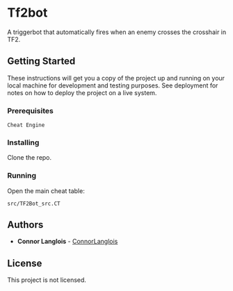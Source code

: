 # Tf2bot

A triggerbot that automatically fires when an enemy crosses the crosshair in TF2.

## Getting Started

These instructions will get you a copy of the project up and running on your local machine for development and testing purposes. See deployment for notes on how to deploy the project on a live system.

### Prerequisites

```
Cheat Engine
```

### Installing

Clone the repo.

### Running

Open the main cheat table:

```
src/TF2Bot_src.CT
```

## Authors

* **Connor Langlois** - [ConnorLanglois](https://github.com/ConnorLanglois)

## License

This project is not licensed.
